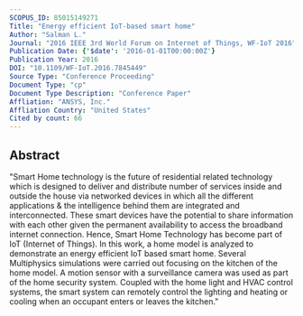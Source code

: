 ```yaml
---
SCOPUS_ID: 85015149271
Title: "Energy efficient IoT-based smart home"
Author: "Salman L."
Journal: "2016 IEEE 3rd World Forum on Internet of Things, WF-IoT 2016"
Publication Date: {'$date': '2016-01-01T00:00:00Z'}
Publication Year: 2016
DOI: "10.1109/WF-IoT.2016.7845449"
Source Type: "Conference Proceeding"
Document Type: "cp"
Document Type Description: "Conference Paper"
Affliation: "ANSYS, Inc."
Affliation Country: "United States"
Cited by count: 66
---
```


## Abstract
"Smart Home technology is the future of residential related technology which is designed to deliver and distribute number of services inside and outside the house via networked devices in which all the different applications & the intelligence behind them are integrated and interconnected. These smart devices have the potential to share information with each other given the permanent availability to access the broadband internet connection. Hence, Smart Home Technology has become part of IoT (Internet of Things). In this work, a home model is analyzed to demonstrate an energy efficient IoT based smart home. Several Multiphysics simulations were carried out focusing on the kitchen of the home model. A motion sensor with a surveillance camera was used as part of the home security system. Coupled with the home light and HVAC control systems, the smart system can remotely control the lighting and heating or cooling when an occupant enters or leaves the kitchen."
